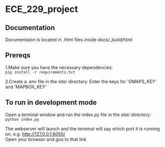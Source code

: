 # ECE_229_project

## Documentation
Documentaion is located in .html files inside docs/_build/html 

## Prereqs
1.Make sure you have the necessary dependencies:\
`pip install -r requirements.txt`

2.Create a .env file in the site/ directory. Enter the keys for 'GMAPS_KEY' and 'MAPBOX_KEY'

## To run in development mode
Open a terminal window and run the index.py file in the site/ directory: \
`python index.py`

The webserver will launch and the terminal will say which port it is running on, e.g. http://127.0.0.1:8050/ \
Open your browser and goo to that link


